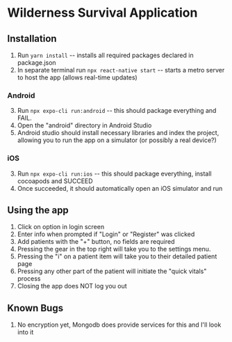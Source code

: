 # Wilderness Survival Application

## Installation
1. Run ```yarn install``` -- installs all required packages declared in package.json
2. In separate terminal run ```npx react-native start``` -- starts a metro server to host the app (allows real-time updates)

### Android
3. Run ```npx expo-cli run:android``` -- this should package everything and FAIL.     
4. Open the "android" directory in Android Studio    
5. Android studio should install necessary libraries and index the project, allowing you to run the app on a simulator (or possibly a real device?)    

### iOS
3. Run ```npx expo-cli run:ios``` -- this should package everything, install cocoapods and SUCCEED
4. Once succeeded, it should automatically open an iOS simulator and run

## Using the app
1. Click on option in login screen
2. Enter info when prompted if "Login" or "Register" was clicked
3. Add patients with the "+" button, no fields are required
4. Pressing the gear in the top right will take you to the settings menu.
5. Pressing the "i" on a patient item will take you to their detailed patient page
6. Pressing any other part of the patient will initiate the "quick vitals" process 
7. Closing the app does NOT log you out

## Known Bugs
1. No encryption yet, Mongodb does provide services for this and I'll look into it

